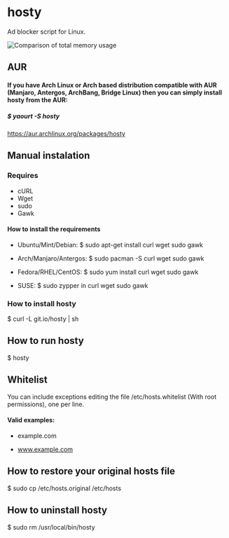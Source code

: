 hosty
=====

Ad blocker script for Linux.

![Comparison of total memory usage](http://chart.apis.google.com/chart?chs=450x150&cht=bhs&chtt=Comparison%20of%20total%20memory%20usage&chd=s:0489&chxl=0:|AdBlock%20(849.8%20MB)|Adblock%20Plus%20(838.7%20MB)|No%20ad%20blocker%20(775.3%20MB)|Hosty%20(725.6%20MB)|&chxt=y)

## AUR

#### If you have Arch Linux or Arch based distribution compatible with AUR (Manjaro, Antergos, ArchBang, Bridge Linux) then you can simply install hosty from the AUR:

##### $ yaourt -S hosty

https://aur.archlinux.org/packages/hosty

## Manual instalation

### Requires
* cURL
* Wget
* sudo
* Gawk

#### How to install the requirements

* Ubuntu/Mint/Debian:
$ sudo apt-get install curl wget sudo gawk

* Arch/Manjaro/Antergos:
$ sudo pacman -S curl wget sudo gawk

* Fedora/RHEL/CentOS:
$ sudo yum install curl wget sudo gawk

* SUSE:
$ sudo zypper in curl wget sudo gawk

### How to install hosty
$ curl -L git.io/hosty | sh

## How to run hosty
$ hosty

## Whitelist
You can include exceptions editing the file /etc/hosts.whitelist (With root permissions), one per line.

#### Valid examples:

* example.com

* www.example.com 

## How to restore your original hosts file
$ sudo cp /etc/hosts.original /etc/hosts

## How to uninstall hosty
$ sudo rm /usr/local/bin/hosty
